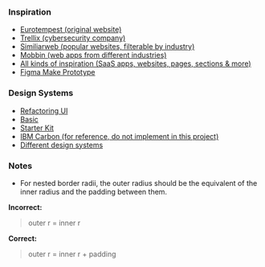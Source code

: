 ### Inspiration
- [Eurotempest (original website)](https://eurotempest.net/)
- [Trellix (cybersecurity company)](https://www.trellix.com/)
- [Similiarweb (popular websites, filterable by industry)](https://www.similarweb.com/top-websites/)
- [Mobbin (web apps from different industries)](https://mobbin.com/discover/apps/web/popular)
- [All kinds of inspiration (SaaS apps, websites, pages, sections & more)](https://www.saasframe.io/)
- [Figma Make Prototype](https://www.figma.com/make/TE6pZcmYqX0edITpu4JxC9/Tempest-Cybersecurity-Company-Website?node-id=0-1&p=f&t=TMLY3TbMw8ytYMmJ-0)

### Design Systems
- [Refactoring UI](file:///C:/Users/Alexander/Valv/Arkiv/Material/Refactoring%20UI.pdf)
- [Basic](https://www.figma.com/design/ISJAOmhLgZKhMFuvbKfGIT/Whitepace---SaaS-Landing-Page--Community-?node-id=107-72534&p=f&t=WeSkWywMDbT71v2I-0)
- [Starter Kit](https://www.figma.com/design/Roc28ecC5pyCKVb5WdKEm8/Design-System-Kit-%F0%9F%8E%92--Community-?node-id=2-10&p=f&t=WeSkWywMDbT71v2I-0)
- [IBM Carbon (for reference, do not implement in this project)](https://www.figma.com/design/rQ29eOWvfQQ1jmPLjekByh/-v11--Carbon-Design-System--Community-?t=WeSkWywMDbT71v2I-0)
- [Different design systems](https://component.gallery/design-systems/)

### Notes
- For nested border radii, the outer radius should be the equivalent of the inner radius and the padding between them.

**Incorrect:**
> outer r = inner r

**Correct:**
>outer r = inner r + padding